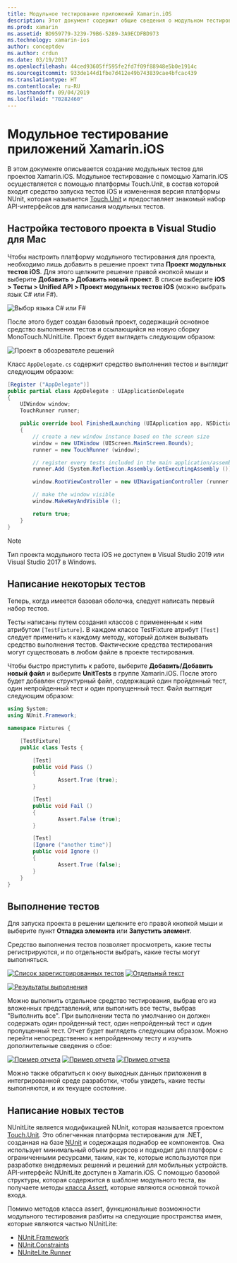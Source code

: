 ```yaml
---
title: Модульное тестирование приложений Xamarin.iOS
description: Этот документ содержит общие сведения о модульном тестировании приложения Xamarin.iOS. Он описывает, как создать проект модульного тестирования, а также писать и запускать тесты.
ms.prod: xamarin
ms.assetid: BD959779-3239-79B6-5289-3A9ECDFBD973
ms.technology: xamarin-ios
author: conceptdev
ms.author: crdun
ms.date: 03/19/2017
ms.openlocfilehash: 44ced93605ff595fe2fd7f09f88948e5b0e1914c
ms.sourcegitcommit: 933de144d1fbe7d412e49b743839cae4bfcac439
ms.translationtype: HT
ms.contentlocale: ru-RU
ms.lasthandoff: 09/04/2019
ms.locfileid: "70282460"
---
```

# <a name="unit-testing-xamarinios-apps"></a>Модульное тестирование приложений Xamarin.iOS

В этом документе описывается создание модульных тестов для проектов Xamarin.iOS.
Модульное тестирование с помощью Xamarin.iOS осуществляется с помощью платформы Touch.Unit, в состав которой входит средство запуска тестов iOS и измененная версия платформы NUnit, которая называется [Touch.Unit](https://github.com/xamarin/Touch.Unit) и предоставляет знакомый набор API-интерфейсов для написания модульных тестов.

## <a name="setting-up-a-test-project-in-visual-studio-for-mac"></a>Настройка тестового проекта в Visual Studio для Mac

Чтобы настроить платформу модульного тестирования для проекта, необходимо лишь добавить в решение проект типа **Проект модульных тестов iOS**. Для этого щелкните решение правой кнопкой мыши и выберите **Добавить > Добавить новый проект**. В списке выберите **iOS > Тесты > Unified API > Проект модульных тестов iOS** (можно выбрать язык C# или F#).

![](touch.unit-images/00.png "Выбор языка C# или F#")

После этого будет создан базовый проект, содержащий основное средство выполнения тестов и ссылающийся на новую сборку MonoTouch.NUnitLite. Проект будет выглядеть следующим образом:

![](touch.unit-images/01.png "Проект в обозревателе решений")

Класс `AppDelegate.cs` содержит средство выполнения тестов и выглядит следующим образом:

```csharp
[Register ("AppDelegate")]
public partial class AppDelegate : UIApplicationDelegate
{
    UIWindow window;
    TouchRunner runner;

    public override bool FinishedLaunching (UIApplication app, NSDictionary options)
    {
        // create a new window instance based on the screen size
        window = new UIWindow (UIScreen.MainScreen.Bounds);
        runner = new TouchRunner (window);

        // register every tests included in the main application/assembly
        runner.Add (System.Reflection.Assembly.GetExecutingAssembly ());

        window.RootViewController = new UINavigationController (runner.GetViewController ());

        // make the window visible
        window.MakeKeyAndVisible ();

        return true;
    }
}
```

> [!NOTE]
> Тип проекта модульного теста iOS не доступен в Visual Studio 2019 или Visual Studio 2017 в Windows.

## <a name="writing-some-tests"></a>Написание некоторых тестов

Теперь, когда имеется базовая оболочка, следует написать первый набор тестов.

Тесты написаны путем создания классов с примененным к ним атрибутом `[TestFixture]`. В каждом классе TestFixture атрибут `[Test]` следует применить к каждому методу, который должен вызывать средство выполнения тестов. Фактические средства тестирования могут существовать в любом файле в проекте тестирования.

Чтобы быстро приступить к работе, выберите **Добавить/Добавить новый файл** и выберите **UnitTests** в группе Xamarin.iOS. После этого будет добавлен структурный файл, содержащий один пройденный тест, один непройденный тест и один пропущенный тест. Файл выглядит следующим образом:

```csharp
using System;
using NUnit.Framework;

namespace Fixtures {

    [TestFixture]
    public class Tests {

        [Test]
        public void Pass ()
        {
                Assert.True (true);
        }

        [Test]
        public void Fail ()
        {
                Assert.False (true);
        }

        [Test]
        [Ignore ("another time")]
        public void Ignore ()
        {
                Assert.True (false);
        }
    }
}
```

## <a name="running-your-tests"></a>Выполнение тестов

Для запуска проекта в решении щелкните его правой кнопкой мыши и выберите пункт **Отладка элемента** или **Запустить элемент**.

Средство выполнения тестов позволяет просмотреть, какие тесты регистрируются, и по отдельности выбрать, какие тесты могут выполняться.

[![](touch.unit-images/02-sml.png "Список зарегистрированных тестов")](touch.unit-images/02.png#lightbox) 
[![](touch.unit-images/03-sml.png "Отдельный текст")](touch.unit-images/03.png#lightbox) 

[![](touch.unit-images/04-sml.png "Результаты выполнения")](touch.unit-images/04.png#lightbox)

Можно выполнить отдельное средство тестирования, выбрав его из вложенных представлений, или выполнить все тесты, выбрав "Выполнить все". При выполнении теста по умолчанию он должен содержать один пройденный тест, один непройденный тест и один пропущенный тест. Отчет будет выглядеть следующим образом. Можно перейти непосредственно к непройденному тесту и изучить дополнительные сведения о сбое:

[![](touch.unit-images/05-sml.png "Пример отчета")](touch.unit-images/05.png#lightbox) [![](touch.unit-images/06-sml.png "Пример отчета")](touch.unit-images/06.png#lightbox) [![](touch.unit-images/07-sml.png "Пример отчета")](touch.unit-images/07.png#lightbox)

Можно также обратиться к окну выходных данных приложения в интегрированной среде разработки, чтобы увидеть, какие тесты выполняются, и их текущее состояние.

## <a name="writing-new-tests"></a>Написание новых тестов

NUnitLite является модификацией NUnit, которая называется проектом [Touch.Unit](https://github.com/xamarin/Touch.Unit). Это облегченная платформа тестирования для .NET, созданная на базе [NUnit](http://nunit.com/) и содержащая поднабор ее компонентов.
Она использует минимальный объем ресурсов и подходит для платформ с ограниченными ресурсами, таким, как те, которые используются при разработке внедряемых решений и решений для мобильных устройств. API-интерфейс NUnitLite доступен в Xamarin.iOS. С помощью базовой структуры, которая содержится в шаблоне модульного теста, вы получаете методы [класса Assert](xref:NUnit.Framework.Assert), которые являются основной точкой входа.

Помимо методов класса assert, функциональные возможности модульного тестирования разбиты на следующие пространства имен, которые являются частью NUnitLite:

- [NUnit.Framework](xref:NUnit.Framework)
- [NUnit.Constraints](xref:NUnit.Framework.Constraints)
- [NUniteLite.Runner](xref:NUnitLite.Runner)
